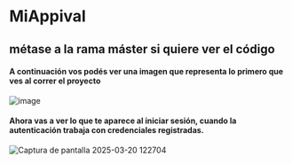 # MiAppival
## métase a la rama máster si quiere ver el código
#### A continuación vos podés ver una imagen que representa lo primero que ves al correr el proyecto
![image](https://github.com/user-attachments/assets/18face61-86e6-4178-9741-aa852721f476)
#### Ahora vas a ver lo que te aparece al iniciar sesión, cuando la autenticación trabaja con credenciales registradas.

![Captura de pantalla 2025-03-20 122704](https://github.com/user-attachments/assets/99c6eff7-274e-4084-9648-d72ab3e04547)
